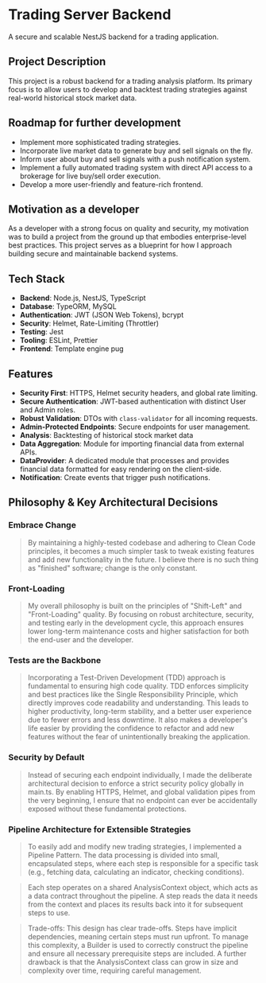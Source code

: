 # Trading Server Backend

A secure and scalable NestJS backend for a trading application.

## Project Description

This project is a robust backend for a trading analysis platform. Its primary focus is to allow users to develop and backtest trading strategies against real-world historical stock market data.

## Roadmap for further development

- Implement more sophisticated trading strategies.
- Incorporate live market data to generate buy and sell signals on the fly.
- Inform user about buy and sell signals with a push notification system.
- Implement a fully automated trading system with direct API access to a brokerage for live buy/sell order execution.
- Develop a more user-friendly and feature-rich frontend.

## Motivation as a developer

As a developer with a strong focus on quality and security, my motivation was to build a project from the ground up that embodies enterprise-level best practices. This project serves as a blueprint for how I approach building secure and maintainable backend systems.

## Tech Stack

- **Backend**: Node.js, NestJS, TypeScript
- **Database**: TypeORM, MySQL
- **Authentication**: JWT (JSON Web Tokens), bcrypt
- **Security**: Helmet, Rate-Limiting (Throttler)
- **Testing**: Jest
- **Tooling**: ESLint, Prettier
- **Frontend**: Template engine pug

## Features

- **Security First**: HTTPS, Helmet security headers, and global rate limiting.
- **Secure Authentication**: JWT-based authentication with distinct User and Admin roles.
- **Robust Validation**: DTOs with `class-validator` for all incoming requests.
- **Admin-Protected Endpoints**: Secure endpoints for user management.
- **Analysis**: Backtesting of historical stock market data
- **Data Aggregation**: Module for importing financial data from external APIs.
- **DataProvider**: A dedicated module that processes and provides financial data formatted for easy rendering on the client-side.
- **Notification**: Create events that trigger push notifications.

## Philosophy & Key Architectural Decisions

### Embrace Change

> By maintaining a highly-tested codebase and adhering to Clean Code principles, it becomes a much simpler task to tweak existing features and add new functionality in the future. I believe there is no such thing as "finished" software; change is the only constant.

### Front-Loading

> My overall philosophy is built on the principles of "Shift-Left" and "Front-Loading" quality. By focusing on robust architecture, security, and testing early in the development cycle, this approach ensures lower long-term maintenance costs and higher satisfaction for both the end-user and the developer.

### Tests are the Backbone

> Incorporating a Test-Driven Development (TDD) approach is fundamental to ensuring high code quality. TDD enforces simplicity and best practices like the Single Responsibility Principle, which directly improves code readability and understanding. This leads to higher productivity, long-term stability, and a better user experience due to fewer errors and less downtime. It also makes a developer's life easier by providing the confidence to refactor and add new features without the fear of unintentionally breaking the application.

### Security by Default

> Instead of securing each endpoint individually, I made the deliberate architectural decision to enforce a strict security policy globally in main.ts. By enabling HTTPS, Helmet, and global validation pipes from the very beginning, I ensure that no endpoint can ever be accidentally exposed without these fundamental protections.

### Pipeline Architecture for Extensible Strategies

> To easily add and modify new trading strategies, I implemented a Pipeline Pattern. The data processing is divided into small, encapsulated steps, where each step is responsible for a specific task (e.g., fetching data, calculating an indicator, checking conditions).

> Each step operates on a shared AnalysisContext object, which acts as a data contract throughout the pipeline. A step reads the data it needs from the context and places its results back into it for subsequent steps to use.

> Trade-offs: This design has clear trade-offs. Steps have implicit dependencies, meaning certain steps must run upfront. To manage this complexity, a Builder is used to correctly construct the pipeline and ensure all necessary prerequisite steps are included. A further drawback is that the AnalysisContext class can grow in size and complexity over time, requiring careful management.
